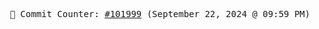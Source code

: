 <p align="center">
    <samp>
        📮 Commit Counter: <a href="https://github.com/Javascript-void0/Javascript-void0/commits/main">#101999</a> (September 22, 2024 @ 09:59 PM)
    </samp>
</p>